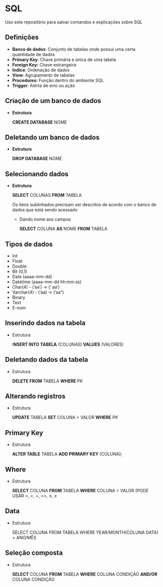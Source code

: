 # SQL
Uso este repositório para salvar comandos e explicações sobre SQL

## Definições

- **Banco de dados**: Conjunto de tabelas onde possui uma certa quantidade de dados
- **Primary Key**: Chave primária e única de uma tabela
- **Foreign Key:** Chave estrangeira
- **Indice**: Ordenação de dados
- **View**: Agrupamento de tabelas
- **Procedures:** Função dentro do ambiente SQL
- **Trigger**: Alerta de erro ou ação

## Criação de um banco de dados

- **Estrutura**
    
    **CREATE DATABASE** NOME
    

## Deletando um banco de dados

- **Estrutura**
    
    **DROP DATABASE** NOME
    

## Selecionando dados

- **Estrutura**
    
    **SELECT** COLUNAS **FROM** TABELA
    
    Os itens sublinhados precisam ser descritos de acordo com o banco de dados que está sendo acessado
    
    - Dando nome aos campos
        
        **SELECT** COLUNA **AS** NOME **FROM** TABELA
        
    

## Tipos de dados

- Int
- Float
- Double
- Bit (0,1)
- Date (aaaa-mm-dd)
- Datetime (aaaa-mm-dd hh:mm:ss)
- Char(4) - (’aa’) → (’  aa’)
- Varchar(4) - (’aa) → (’aa”)
- Binary
- Text
- E-num

## Inserindo dados na tabela

- Estrutura
    
    I**NSERT INTO TABELA** (COLUNAS) **VALUES** (VALORES)
    

## Deletando dados da tabela

- Estrutura
    
    **DELETE FROM** TABELA **WHERE** PK
    

## Alterando registros

- Estrutura
    
    **UPDATE** TABELA **SET** COLUNA =  VALOR **WHERE** *PK*
    

## Primary Key

- Estrutura
    
    **ALTER TABLE** TABELA **ADD PRIMARY KEY** (COLUNA);
    

## Where

- Estrutura
    
    **SELECT** COLUNA **FROM** TABELA **WHERE** COLUNA = VALOR (PODE USAR >, <, =, <>, ≤, ≥
    

## Data

- Estrutura
    
    SELECT COLUNA FROM TABELA WHERE YEAR/MONTH(COLUNA DATA) = ANO/MÊS
    

## Seleção composta

- Estrutura
    
    **SELECT** COLUNA **FROM** TABELA **WHERE** COLUNA CONDIÇÃO **AND/OR** COLUNA CONDIÇÃO
